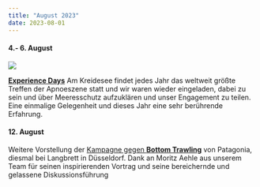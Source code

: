 ```yaml
---
title: "August 2023"
date: 2023-08-01
---
```


#### **4.- 6. August**

[![](https://www.deepwave.org/wp-content/uploads/2023/11/IMG_20220805_190438-scaled.jpg)](https://www.deepwave.org/wp-content/uploads/2023/11/IMG_20220805_190438-scaled.jpg)

[**Experience Days**](https://www.apnea-college.de/freediving/experiencedays/) Am Kreidesee findet jedes Jahr das weltweit größte Treffen der Apnoeszene statt und wir waren wieder eingeladen, dabei zu sein und über Meeresschutz aufzuklären und unser Engagement zu teilen. Eine einmalige Gelegenheit und dieses Jahr eine sehr berührende Erfahrung.

#### **12\. August**

Weitere Vorstellung der [Kampagne gegen **Bottom Trawling**](https://eu.patagonia.com/nl/en/eu-marine-protected-areas.html) von Patagonia, diesmal bei Langbrett in Düsseldorf. Dank an Moritz Aehle aus unserem Team für seinen inspirierenden Vortrag und seine bereichernde und gelassene Diskussionsführung
